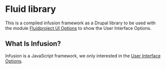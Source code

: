 # Fluid library

This is a compiled infusion framework as a Drupal library to be used with the module
[Fluidproject UI Options](https://www.drupal.org/project/fluidui/) to show the
User Interface Options.

## What Is Infusion?

Infusion is a JavaScript framework, we only interested in the [User Interface Options](https://docs.fluidproject.org/infusion/development/tutorial-userinterfaceoptions/gettinguioptions).

